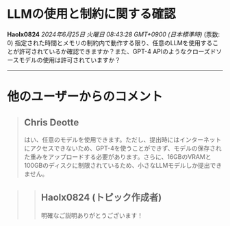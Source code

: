# LLMの使用と制約に関する確認
**Haolx0824** *2024年6月25日 火曜日 08:43:28 GMT+0900 (日本標準時)* (票数: 0)
指定された時間とメモリの制約内で動作する限り、任意のLLMを使用することが許可されているか確認できますか？また、GPT-4 APIのようなクローズドソースモデルの使用は許可されていますか？

---
# 他のユーザーからのコメント
> ## Chris Deotte
> 
> はい、任意のモデルを使用できます。ただし、提出時にはインターネットにアクセスできないため、GPT-4を使うことができず、モデルの保存された重みをアップロードする必要があります。さらに、16GBのVRAMと100GBのディスクに制限されているため、小さなLLMモデルしか提出できません。

> > ## Haolx0824 (トピック作成者)
> > 
> > 明確なご説明ありがとうございます！
> > 
> > >
